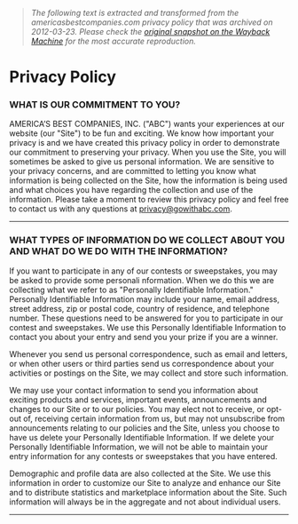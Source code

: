 > *The following text is extracted and transformed from the americasbestcompanies.com privacy policy that was archived on 2012-03-23. Please check the [original snapshot on the Wayback Machine](https://web.archive.org/web/20120323185027id_/http%3A//www.americasbestcompanies.com/about/PrivacyPolicy.aspx) for the most accurate reproduction.*

# Privacy Policy

### WHAT IS OUR COMMITMENT TO YOU?

AMERICA’S BEST COMPANIES, INC. ("ABC") wants your experiences at our website (our "Site") to be fun and exciting. We know how important your privacy is and we have created this privacy policy in order to demonstrate our commitment to preserving your privacy. When you use the Site, you will sometimes be asked to give us personal information. We are sensitive to your privacy concerns, and are committed to letting you know what information is being collected on the Site, how the information is being used and what choices you have regarding the collection and use of the information. Please take a moment to review this privacy policy and feel free to contact us with any questions at [privacy@gowithabc.com](mailto:privacy@gowithabc.com).

  


* * *

  


### WHAT TYPES OF INFORMATION DO WE COLLECT ABOUT YOU AND WHAT DO WE DO WITH THE INFORMATION?

If you want to participate in any of our contests or sweepstakes, you may be asked to provide some personali nformation. When we do this we are collecting what we refer to as "Personally Identifiable Information." Personally Identifiable Information may include your name, email address, street address, zip or postal code, country of residence, and telephone number. These questions need to be answered for you to participate in our contest and sweepstakes. We use this Personally Identifiable Information to contact you about your entry and send you your prize if you are a winner.

  
Whenever you send us personal correspondence, such as email and letters, or when other users or third parties send us correspondence about your activities or postings on the Site, we may collect and store such information.

  
We may use your contact information to send you information about exciting products and services, important events, announcements and changes to our Site or to our policies. You may elect not to receive, or opt-out of, receiving certain information from us, but may not unsubscribe from announcements relating to our policies and the Site, unless you choose to have us delete your Personally Identifiable Information. If we delete your Personally Identifiable Information, we will not be able to maintain your entry information for any contests or sweepstakes that you have entered.

  
Demographic and profile data are also collected at the Site. We use this information in order to customize our Site to analyze and enhance our Site and to distribute statistics and marketplace information about the Site. Such information will always be in the aggregate and not about individual users.

  


* * *

  

